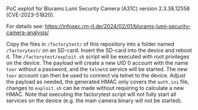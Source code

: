 PoC exploit for Blurams Lumi Security Camera (A31C) version 2.3.38.12558 (CVE-2023-51820).

For details see: https://infosec.rm-it.de/2024/02/01/blurams-lumi-security-camera-analysis/ 

Copy the files in `/factorytest/` of this repository into a folder named `/factorytest/` on an SD-card.
Insert the SD-card into the device and reboot it. The `/factorytest/exploit.sh` script will be executed with root privileges on the device.
The payload will create a new UID 0 account with the name `toor` without a password, and the `telnetd` service will be started.
The new `toor` account can then be used to connect via telnet to the device.
Adjust the payload as needed, the generated HMAC only covers the `auth.ini` file, changes to `exploit.sh` can be made without requiring to calculate a new HMAC.
Note that executing the factorytest script will not fully start all services on the device (e.g. the main camera binary will not be started).


